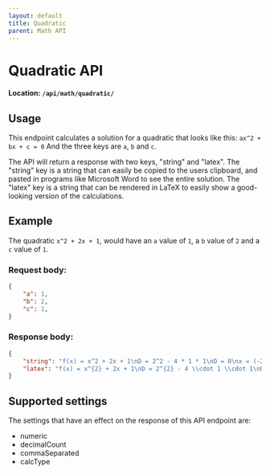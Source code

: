 ```yaml
---
layout: default
title: Quadratic
parent: Math API
---
```


# Quadratic API
#### Location: `/api/math/quadratic/`

## Usage
This endpoint calculates a solution for a quadratic that looks like this:
`ax^2 + bx + c = 0`
And the three keys are `a`, `b` and `c`.

The API will return a response with two keys, "string" and "latex".
The "string" key is a string that can easily be copied to the users clipboard, and pasted in programs like Microsoft Word to see the entire solution.
The "latex" key is a string that can be rendered in LaTeX to easily show a good-looking version of the calculations.


## Example
The quadratic `x^2 + 2x + 1`, would have an `a` value of `1`, a `b` value of `2` and a `c` value of `1`.


### Request body:

```json
{
    "a": 1,
    "b": 2,
    "c": 1,
}
```

### Response body:

```json
{
    "string": "f(x) = x^2 + 2x + 1\nD = 2^2 - 4 * 1 * 1\nD = 0\nx = (-2 ± √(2^2 - 4 * 1 * 1))/(2 * 1)\nx = -1\nT = (-2/(2 * 1), -0/(4 * 1))\nT = (-1, 0)",
    "latex": "f(x) = x^{2} + 2x + 1\nD = 2^{2} - 4 \\cdot 1 \\cdot 1\nD = 0\nx = \\frac{-2 \\pm \\sqrt{2^{2} - 4 \\cdot 1 \\cdot 1}}{2 \\cdot 1}\nx = -1\nT = (-\\frac{2}{2 \\cdot 1}, -\\frac{0}{4 \\cdot 1})\nT = (-1, 0)"
}
```

## Supported settings
The settings that have an effect on the response of this API endpoint are:
* numeric
* decimalCount
* commaSeparated
* calcType

